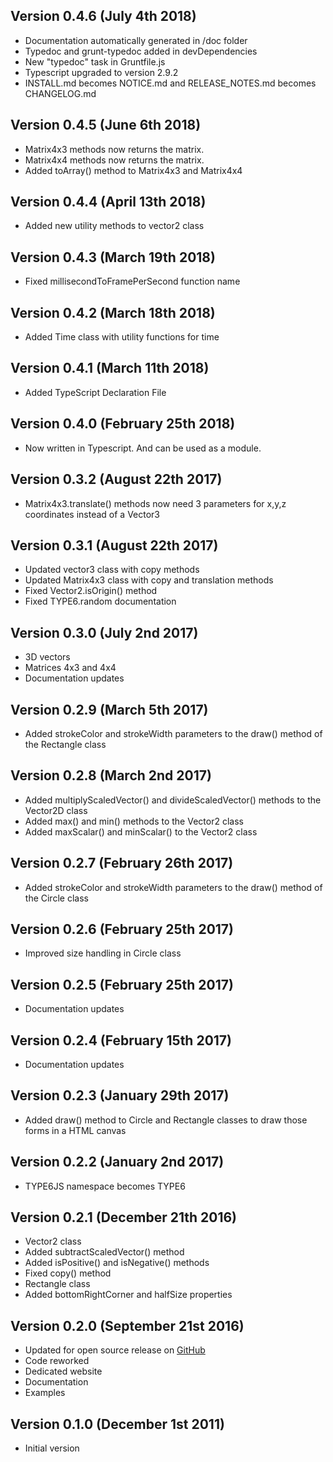 Version 0.4.6 (July 4th 2018)
------------------------------
 * Documentation automatically generated in /doc folder
 * Typedoc and grunt-typedoc added in devDependencies
 * New "typedoc" task in Gruntfile.js
 * Typescript upgraded to version 2.9.2
 * INSTALL.md becomes NOTICE.md and RELEASE_NOTES.md becomes CHANGELOG.md

Version 0.4.5 (June 6th 2018)
------------------------------
 * Matrix4x3 methods now returns the matrix.
 * Matrix4x4 methods now returns the matrix.
 * Added toArray() method to Matrix4x3 and Matrix4x4

Version 0.4.4 (April 13th 2018)
------------------------------
 * Added new utility methods to vector2 class

Version 0.4.3 (March 19th 2018)
------------------------------
 * Fixed millisecondToFramePerSecond function name

Version 0.4.2 (March 18th 2018)
------------------------------
 * Added Time class with utility functions for time

Version 0.4.1 (March 11th 2018)
------------------------------
 * Added TypeScript Declaration File

Version 0.4.0 (February 25th 2018)
------------------------------
 * Now written in Typescript. And can be used as a module.

Version 0.3.2 (August 22th 2017)
------------------------------
 * Matrix4x3.translate() methods now need 3 parameters for x,y,z coordinates instead of a Vector3

Version 0.3.1 (August 22th 2017)
------------------------------
 * Updated vector3 class with copy methods
 * Updated Matrix4x3 class with copy and translation methods
 * Fixed Vector2.isOrigin() method
 * Fixed TYPE6.random documentation

Version 0.3.0 (July 2nd 2017)
------------------------------
 * 3D vectors
 * Matrices 4x3 and 4x4
 * Documentation updates

Version 0.2.9 (March 5th 2017)
------------------------------
 * Added strokeColor and strokeWidth parameters to the draw() method of the Rectangle class

Version 0.2.8 (March 2nd 2017)
------------------------------
 * Added multiplyScaledVector() and divideScaledVector() methods to the Vector2D class
 * Added max() and min() methods to the Vector2 class
 * Added maxScalar() and minScalar() to the Vector2 class

Version 0.2.7 (February 26th 2017)
------------------------------
 * Added strokeColor and strokeWidth parameters to the draw() method of the Circle class

Version 0.2.6 (February 25th 2017)
------------------------------
 * Improved size handling in Circle class

Version 0.2.5 (February 25th 2017)
------------------------------
 * Documentation updates

Version 0.2.4 (February 15th 2017)
------------------------------
 * Documentation updates

Version 0.2.3 (January 29th 2017)
------------------------------
 * Added draw() method to Circle and Rectangle classes to draw those forms in a HTML canvas

Version 0.2.2 (January 2nd 2017)
------------------------------
 * TYPE6JS namespace becomes TYPE6

Version 0.2.1 (December 21th 2016)
------------------------------
 * Vector2 class
  * Added subtractScaledVector() method
  * Added isPositive() and isNegative() methods
  * Fixed copy() method
 * Rectangle class
  * Added bottomRightCorner and halfSize properties

Version 0.2.0 (September 21st 2016)
------------------------------
 * Updated for open source release on [GitHub](https://github.com/LCluber/Type6.js)
 * Code reworked
 * Dedicated website
 * Documentation
 * Examples

Version 0.1.0 (December 1st 2011)
-----------------------------
 * Initial version
